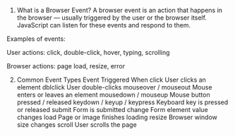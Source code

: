 1. What is a Browser Event?
A browser event is an action that happens in the browser — usually triggered by the user or the browser itself.
JavaScript can listen for these events and respond to them.

Examples of events:

User actions: click, double-click, hover, typing, scrolling

Browser actions: page load, resize, error

2. Common Event Types
Event	Triggered When
click	User clicks an element
dblclick	User double-clicks
mouseover / mouseout	Mouse enters or leaves an element
mousedown / mouseup	Mouse button pressed / released
keydown / keyup / keypress	Keyboard key is pressed or released
submit	Form is submitted
change	Form element value changes
load	Page or image finishes loading
resize	Browser window size changes
scroll	User scrolls the page
